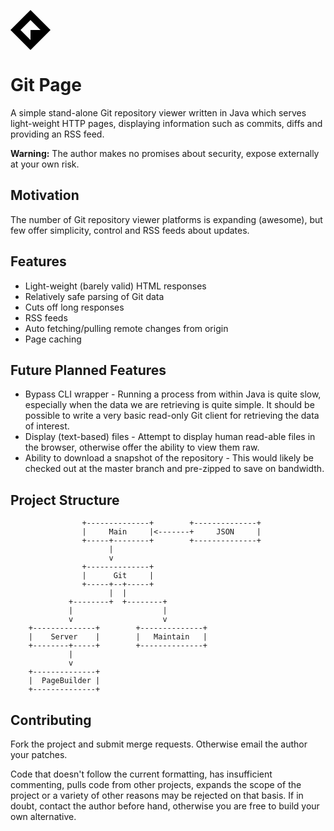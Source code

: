 <svg width="64" height="64"><polyline points="32,0 0,32 32,64 64,32 32,32 32,48 16,32 32,16 48,32 64,32" fill="#000"/></svg>

# Git Page

A simple stand-alone Git repository viewer written in Java which serves
light-weight HTTP pages, displaying information such as commits, diffs and
providing an RSS feed.

**Warning:** The author makes no promises about security, expose externally at
your own risk.

## Motivation

The number of Git repository viewer platforms is expanding (awesome), but few
offer simplicity, control and RSS feeds about updates.

## Features

* Light-weight (barely valid) HTML responses
* Relatively safe parsing of Git data
* Cuts off long responses
* RSS feeds
* Auto fetching/pulling remote changes from origin
* Page caching

## Future Planned Features

* Bypass CLI wrapper - Running a process from within Java is quite slow,
especially when the data we are retrieving is quite simple. It should be
possible to write a very basic read-only Git client for retrieving the data of
interest.
* Display (text-based) files - Attempt to display human read-able files in the
browser, otherwise offer the ability to view them raw.
* Ability to download a snapshot of the repository - This would likely be
checked out at the master branch and pre-zipped to save on bandwidth.

## Project Structure

```
                +--------------+        +--------------+
                |     Main     |<-------+     JSON     |
                +-----+--------+        +--------------+
                      |
                      v
                +--------------+
                |      Git     |
                +-----+--+-----+
                      |  |
             +--------+  +--------+
             |                    |
             v                    v
    +--------------+        +--------------+
    |    Server    |        |   Maintain   |
    +--------+-----+        +--------------+
             |
             v
    +--------------+
    |  PageBuilder |
    +--------------+
```

## Contributing

Fork the project and submit merge requests. Otherwise email the author your
patches.

Code that doesn't follow the current formatting, has insufficient commenting,
pulls code from other projects, expands the scope of the project or a variety
of other reasons may be rejected on that basis. If in doubt, contact the author
before hand, otherwise you are free to build your own alternative.
